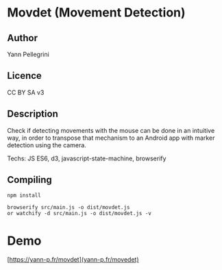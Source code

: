 # Movdet (Movement Detection)

## Author
Yann Pellegrini

## Licence
CC BY SA v3

## Description
Check if detecting movements with the mouse can be done in an intuitive way, in order to transpose that mechanism to an Android app with marker detection using the camera.

Techs: JS ES6, d3, javascript-state-machine, browserify

## Compiling

`npm install`

```
browserify src/main.js -o dist/movdet.js
or watchify -d src/main.js -o dist/movdet.js -v
```

# Demo

[https://yann-p.fr/movdet](yann-p.fr/movedet)
